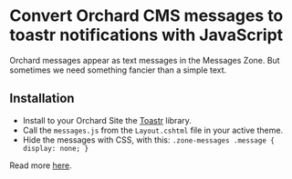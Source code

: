 # Convert Orchard CMS messages to toastr notifications with JavaScript

Orchard messages appear as text messages in the Messages Zone. But sometimes we need something fancier than a simple text.

## Installation
 + Install to your Orchard Site the [Toastr](https://github.com/CodeSeven/toastr) library.
 + Call the `messages.js` from the `Layout.cshtml` file in your active theme.
 + Hide the messages with CSS, with this: `.zone-messages .message { display: none; }`

Read more [here](https://medium.com/@george.roubie/orchard-cms-convert-orchard-messages-to-toastr-notifications-with-javascript-bad1732dc9e).
